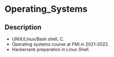 # Operating_Systems

## Description
- UNIX/Linux/Bash shell, C.
- Operating systems course at FMI in 2021-2022.
- Hackerrank preparation in Linux Shell.
